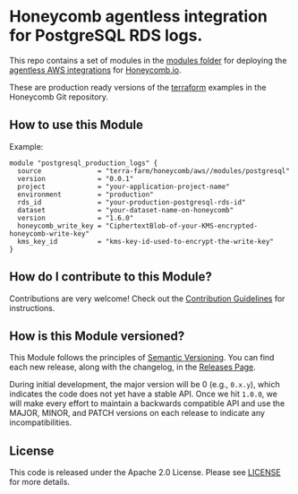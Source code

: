 # Honeycomb agentless integration for PostgreSQL RDS logs.

This repo contains a set of modules in the [modules folder](https://github.com/terra-farm/terraform-aws-honeycomb/tree/master/modules) 
for deploying the [agentless AWS integrations](https://github.com/honeycombio/agentless-integrations-for-aws) 
for [Honeycomb.io](https://honeycomb.io).

These are production ready versions of the [terraform](https://github.com/honeycombio/agentless-integrations-for-aws/tree/master/terraform) 
examples in the Honeycomb Git repository.

## How to use this Module

Example:

```hcl
module "postgresql_production_logs" {
  source              = "terra-farm/honeycomb/aws//modules/postgresql"
  version             = "0.0.1"
  project             = "your-application-project-name"
  environment         = "production"
  rds_id              = "your-production-postgresql-rds-id"
  dataset             = "your-dataset-name-on-honeycomb"
  version             = "1.6.0"
  honeycomb_write_key = "CiphertextBlob-of-your-KMS-encrypted-honeycomb-write-key"
  kms_key_id          = "kms-key-id-used-to-encrypt-the-write-key"
}
```


## How do I contribute to this Module?

Contributions are very welcome! Check out the [Contribution Guidelines](https://github.com/terra-farm/terraform-aws-honeycomb/tree/master/CONTRIBUTING.md) for instructions.


## How is this Module versioned?

This Module follows the principles of [Semantic Versioning](http://semver.org/). You can find each new release, 
along with the changelog, in the [Releases Page](https://github.com/terra-farm/terraform-aws-honeycomb/releases). 

During initial development, the major version will be 0 (e.g., `0.x.y`), which indicates the code does not yet have a 
stable API. Once we hit `1.0.0`, we will make every effort to maintain a backwards compatible API and use the MAJOR, 
MINOR, and PATCH versions on each release to indicate any incompatibilities. 


## License

This code is released under the Apache 2.0 License. 
Please see [LICENSE](https://github.com/terra-farm/terraform-aws-honeycomb/tree/master/LICENSE) for more 
details.
